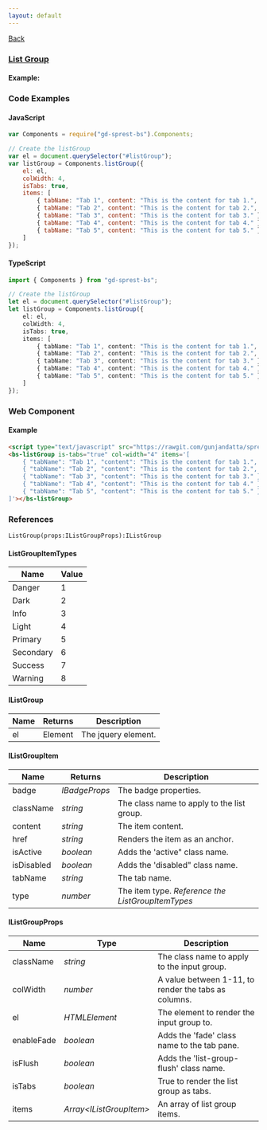 ```yaml
---
layout: default
---
```

<div class="page-info" markdown="1">

[Back](/bs)

</div>

### [List Group](https://getbootstrap.com/docs/4.1/components/list-group)

#### Example:

<div id="listGroupDemo"></div>

### Code Examples

#### JavaScript
```js
var Components = require("gd-sprest-bs").Components;

// Create the listGroup
var el = document.querySelector("#listGroup");
var listGroup = Components.listGroup({
    el: el,
    colWidth: 4,
    isTabs: true,
    items: [
        { tabName: "Tab 1", content: "This is the content for tab 1.", isActive: true },
        { tabName: "Tab 2", content: "This is the content for tab 2.", badge: { content: "10", type: 4 } },
        { tabName: "Tab 3", content: "This is the content for tab 3." },
        { tabName: "Tab 4", content: "This is the content for tab 4." },
        { tabName: "Tab 5", content: "This is the content for tab 5." }
    ]
});
```
#### TypeScript
```ts
import { Components } from "gd-sprest-bs";

// Create the listGroup
let el = document.querySelector("#listGroup");
let listGroup = Components.listGroup({
    el: el,
    colWidth: 4,
    isTabs: true,
    items: [
        { tabName: "Tab 1", content: "This is the content for tab 1.", isActive: true },
        { tabName: "Tab 2", content: "This is the content for tab 2.", badge: { content: "10", type: 4 } },
        { tabName: "Tab 3", content: "This is the content for tab 3." },
        { tabName: "Tab 4", content: "This is the content for tab 4." },
        { tabName: "Tab 5", content: "This is the content for tab 5." }
    ]
});
```

### Web Component

#### Example

```html
<script type="text/javascript" src="https://rawgit.com/gunjandatta/sprest-bs/master/wc/dist/gd-sprest-bs.js"></script>
<bs-listGroup is-tabs="true" col-width="4" items='[
    { "tabName": "Tab 1", "content": "This is the content for tab 1.", "isActive": true },
    { "tabName": "Tab 2", "content": "This is the content for tab 2.", "badge": { "content": "10", "type": 4 } },
    { "tabName": "Tab 3", "content": "This is the content for tab 3." },
    { "tabName": "Tab 4", "content": "This is the content for tab 4." },
    { "tabName": "Tab 5", "content": "This is the content for tab 5." }
]'></bs-listGroup>
```

<bs-listGroup is-tabs="true" col-width="4" items='[
    { "tabName": "Tab 1", "content": "This is the content for tab 1.", "isActive": true },
    { "tabName": "Tab 2", "content": "This is the content for tab 2.", "badge": { "content": "10", "type": 4 } },
    { "tabName": "Tab 3", "content": "This is the content for tab 3." },
    { "tabName": "Tab 4", "content": "This is the content for tab 4." },
    { "tabName": "Tab 5", "content": "This is the content for tab 5." }
]'></bs-listGroup>

### References

```
ListGroup(props:IListGroupProps):IListGroup
```

#### ListGroupItemTypes

| Name | Value |
| --- | --- |
| Danger | 1 |
| Dark | 2 |
| Info | 3 |
| Light | 4 |
| Primary | 5 |
| Secondary | 6 |
| Success | 7 |
| Warning | 8 |

#### IListGroup

| Name | Returns | Description |
| --- | --- | --- |
| el | Element | The jquery element. |

#### IListGroupItem

| Name | Returns | Description |
| --- | --- | --- |
| badge | _IBadgeProps_ | The badge properties. |
| className | _string_ | The class name to apply to the list group. |
| content | _string_ | The item content. |
| href | _string_ | Renders the item as an anchor. |
| isActive | _boolean_ | Adds the 'active" class name. |
| isDisabled | _boolean_ | Adds the 'disabled" class name. |
| tabName | _string_ | The tab name. |
| type | _number_ | The item type. _Reference the ListGroupItemTypes_ |

#### IListGroupProps

| Name | Type | Description |
| --- | --- | --- |
| className | _string_ | The class name to apply to the input group. |
| colWidth | _number_ | A value between 1-11, to render the tabs as columns. |
| el | _HTMLElement_ | The element to render the input group to. |
| enableFade | _boolean_ | Adds the 'fade' class name to the tab pane. |
| isFlush | _boolean_ | Adds the 'list-group-flush' class name. |
| isTabs | _boolean_ | True to render the list group as tabs. |
| items | _Array&lt;IListGroupItem&gt;_ | An array of list group items. |

<script src="https://rawgit.com/gunjandatta/sprest-bs/master/wc/dist/gd-sprest-bs.js"></script>
<script type="text/javascript">
    // Wait for the window to be loaded
    window.addEventListener("load", function() {
        // See if a listGroup exists
        var listGroup = document.querySelector("#listGroupDemo");
        if(listGroup) {
            // Render the listGroup
            $REST.Components.ListGroup({
                el: listGroup,
                colWidth: 4,
                isTabs: true,
                items: [
                    { tabName: "Tab 1", content: "This is the content for tab 1.", isActive: true },
                    { tabName: "Tab 2", content: "This is the content for tab 2.", badge: { content: "10", type: 4 } },
                    { tabName: "Tab 3", content: "This is the content for tab 3." },
                    { tabName: "Tab 4", content: "This is the content for tab 4." },
                    { tabName: "Tab 5", content: "This is the content for tab 5." }
                ]
            });
        }
    });
</script>